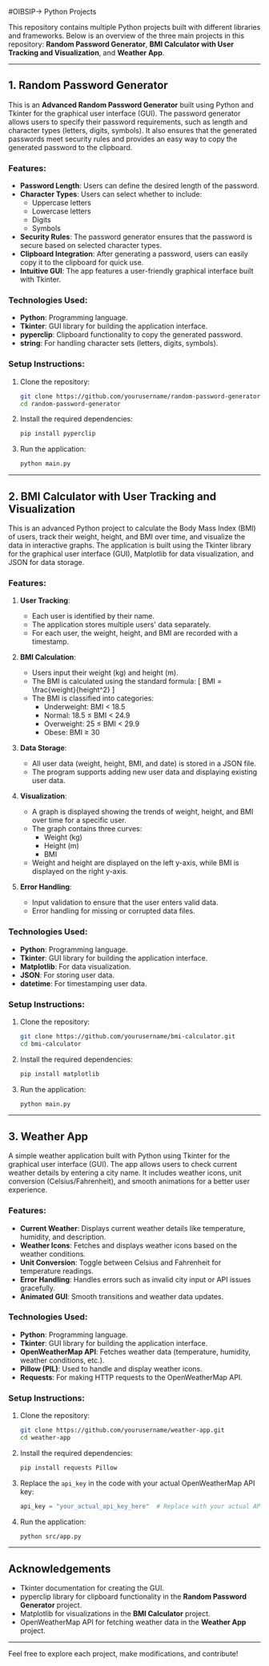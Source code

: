 #OIBSIP-> Python Projects

This repository contains multiple Python projects built with different libraries and frameworks. Below is an overview of the three main projects in this repository: **Random Password Generator**, **BMI Calculator with User Tracking and Visualization**, and **Weather App**.

---

## 1. Random Password Generator

This is an **Advanced Random Password Generator** built using Python and Tkinter for the graphical user interface (GUI). The password generator allows users to specify their password requirements, such as length and character types (letters, digits, symbols). It also ensures that the generated passwords meet security rules and provides an easy way to copy the generated password to the clipboard.

### Features:
- **Password Length**: Users can define the desired length of the password.
- **Character Types**: Users can select whether to include:
  - Uppercase letters
  - Lowercase letters
  - Digits
  - Symbols
- **Security Rules**: The password generator ensures that the password is secure based on selected character types.
- **Clipboard Integration**: After generating a password, users can easily copy it to the clipboard for quick use.
- **Intuitive GUI**: The app features a user-friendly graphical interface built with Tkinter.

### Technologies Used:
- **Python**: Programming language.
- **Tkinter**: GUI library for building the application interface.
- **pyperclip**: Clipboard functionality to copy the generated password.
- **string**: For handling character sets (letters, digits, symbols).

### Setup Instructions:

1. Clone the repository:

    ```bash
    git clone https://github.com/yourusername/random-password-generator.git
    cd random-password-generator
    ```

2. Install the required dependencies:

    ```bash
    pip install pyperclip
    ```

3. Run the application:

    ```bash
    python main.py
    ```

---

## 2. BMI Calculator with User Tracking and Visualization

This is an advanced Python project to calculate the Body Mass Index (BMI) of users, track their weight, height, and BMI over time, and visualize the data in interactive graphs. The application is built using the Tkinter library for the graphical user interface (GUI), Matplotlib for data visualization, and JSON for data storage.

### Features:
1. **User Tracking**:
   - Each user is identified by their name.
   - The application stores multiple users' data separately.
   - For each user, the weight, height, and BMI are recorded with a timestamp.

2. **BMI Calculation**:
   - Users input their weight (kg) and height (m).
   - The BMI is calculated using the standard formula:
     \[ BMI = \frac{weight}{height^2} \]
   - The BMI is classified into categories:
     - Underweight: BMI < 18.5
     - Normal: 18.5 ≤ BMI < 24.9
     - Overweight: 25 ≤ BMI < 29.9
     - Obese: BMI ≥ 30

3. **Data Storage**:
   - All user data (weight, height, BMI, and date) is stored in a JSON file.
   - The program supports adding new user data and displaying existing user data.

4. **Visualization**:
   - A graph is displayed showing the trends of weight, height, and BMI over time for a specific user.
   - The graph contains three curves:
     - Weight (kg)
     - Height (m)
     - BMI
   - Weight and height are displayed on the left y-axis, while BMI is displayed on the right y-axis.

5. **Error Handling**:
   - Input validation to ensure that the user enters valid data.
   - Error handling for missing or corrupted data files.

### Technologies Used:
- **Python**: Programming language.
- **Tkinter**: GUI library for building the application interface.
- **Matplotlib**: For data visualization.
- **JSON**: For storing user data.
- **datetime**: For timestamping user data.

### Setup Instructions:

1. Clone the repository:

    ```bash
    git clone https://github.com/yourusername/bmi-calculator.git
    cd bmi-calculator
    ```

2. Install the required dependencies:

    ```bash
    pip install matplotlib
    ```

3. Run the application:

    ```bash
    python main.py
    ```

---

## 3. Weather App

A simple weather application built with Python using Tkinter for the graphical user interface (GUI). The app allows users to check current weather details by entering a city name. It includes weather icons, unit conversion (Celsius/Fahrenheit), and smooth animations for a better user experience.

### Features:
- **Current Weather**: Displays current weather details like temperature, humidity, and description.
- **Weather Icons**: Fetches and displays weather icons based on the weather conditions.
- **Unit Conversion**: Toggle between Celsius and Fahrenheit for temperature readings.
- **Error Handling**: Handles errors such as invalid city input or API issues gracefully.
- **Animated GUI**: Smooth transitions and weather data updates.

### Technologies Used:
- **Python**: Programming language.
- **Tkinter**: GUI library for building the application interface.
- **OpenWeatherMap API**: Fetches weather data (temperature, humidity, weather conditions, etc.).
- **Pillow (PIL)**: Used to handle and display weather icons.
- **Requests**: For making HTTP requests to the OpenWeatherMap API.

### Setup Instructions:

1. Clone the repository:

    ```bash
    git clone https://github.com/yourusername/weather-app.git
    cd weather-app
    ```

2. Install the required dependencies:

    ```bash
    pip install requests Pillow
    ```

3. Replace the `api_key` in the code with your actual OpenWeatherMap API key:

    ```python
    api_key = "your_actual_api_key_here"  # Replace with your actual API key
    ```

4. Run the application:

    ```bash
    python src/app.py
    ```

---



## Acknowledgements
- Tkinter documentation for creating the GUI.
- pyperclip library for clipboard functionality in the **Random Password Generator** project.
- Matplotlib for visualizations in the **BMI Calculator** project.
- OpenWeatherMap API for fetching weather data in the **Weather App** project.

---

Feel free to explore each project, make modifications, and contribute!
